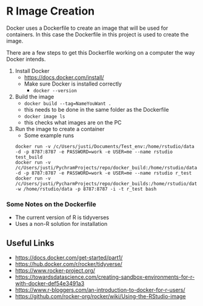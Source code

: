# R Image Creation
Docker uses a Dockerfile to create an image that will be used for containers. In this case the Dockerfile in this project is used to create the image.

There are a few steps to get this Dockerfile working on a computer the way Docker intends.

1. Install Docker
    - https://docs.docker.com/install/
    - Make sure Docker is installed correctly
        - ```docker --version```
1. Build the image
    - ```docker build --tag=NameYouWant .```
    - this needs to be done in the same folder as the Dockerfile
    - ```docker image ls```
    - this checks what images are on the PC
1. Run the image to create a container
    - Some example runs
    ```
    docker run -v /c/Users/justi/Documents/Test_env:/home/rstudio/data -d -p 8787:8787 -e PASSWORD=work -e USER=me --name rstudio test_build
    docker run -v /c/Users/justi/PychramProjects/repo/docker_build:/home/rstudio/data -d -p 8787:8787 -e PASSWORD=work -e USER=me --name rstudio r_test
    docker run -v /c/Users/justi/PycharmProjects/repo/docker_builds:/home/rstudio/data -w /home/rstudio/data -p 8787:8787 -i -t r_test bash
    ```

### Some Notes on the Dockerfile
- The current version of R is tidyverses 
- Uses a non-R solution for installation 

## Useful Links
- https://docs.docker.com/get-started/part1/
- https://hub.docker.com/r/rocker/tidyverse/
- https://www.rocker-project.org/
- https://towardsdatascience.com/creating-sandbox-environments-for-r-with-docker-def54e3491a3
- https://www.r-bloggers.com/an-introduction-to-docker-for-r-users/
- https://github.com/rocker-org/rocker/wiki/Using-the-RStudio-image